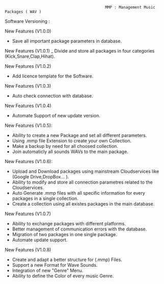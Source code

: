                                                 MMP : Management Music Packages ( WAV )

Software Versioning :

New Features (V1.0.0)
- Save all important package parameters in database.

New Features (V1.0.1)
_ Divide and store all packages in four categories (Kick,Snare,Clap,Hihat). 

New Features (V1.0.2)
- Add licence template for the Software.

New Features (V1.0.3)
- Auto check connection with database.

New Features (V1.0.4)
- Automate Support of new update version.
 
New Features (V1.0.5): 
- Ability to create a new Package and set all different parameters.
- Using .mmp file  Extension to create your own Collection.
- Make a backup by need for all choosed collection.
- Join automaticly all sounds WAVs to the main package.
 
New Features (V1.0.6):
- Upload and Download packages using mainstream Cloudservices like (Google Drive,DropBox... ).
- Ability to modify and store all connection parametres related to the Cloudservices.
- Auto Generate .mmp files with all specific information for every packages in a single collection.
- Create a collection using all existes packages in the main database.

New Features (V1.0.7)
- Ability to exchange packages with different platforms.
- Better management of communication errors with the database.
- Migration  of two packages in one single package.
- Automate update support.

New Features (V1.0.8)
- Create and adapt a better structure for (.mmp) Files.
- Support a new Format for Wave Sounds. 
- Integration of new "Genre" Menu.
- Ability to define the Color of every music Genre.
